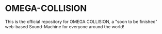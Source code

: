 # OMEGA-COLLISION
This is the official repository for OMEGA COLLISION, a "soon to be finished" web-based Sound-Machine for everyone around the world!
